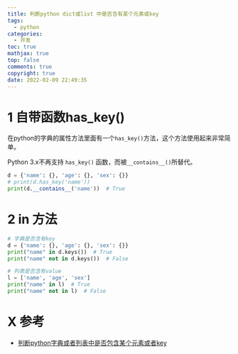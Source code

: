 ```yaml
---
title: 判断python dict或list 中是否含有某个元素或key
tags:
  - python
categories:
  - 开发
toc: true
mathjax: true
top: false
comments: true
copyright: true
date: 2022-02-09 22:49:35
---
```


# 1 自带函数has_key()

在python的字典的属性方法里面有一个`has_key()`方法，这个方法使用起来非常简单。

Python 3.x不再支持 `has_key()` 函数，而被`__contains__()`所替代。

```python
d = {'name': {}, 'age': {}, 'sex': {}}
# print(d.has_key('name'))
print(d.__contains__('name'))  # True
```

# 2 in 方法

```python
# 字典是否含有key
d = {'name': {}, 'age': {}, 'sex': {}}
print("name" in d.keys())  # True
print("name" not in d.keys())  # False

# 列表是否含有value
l = ['name', 'age', 'sex']
print("name" in l)  # True
print("name" not in l)  # False
```

# X 参考

* [判断python字典或者列表中是否包含某个元素或者key](https://blog.csdn.net/linjpg/article/details/82190565)
